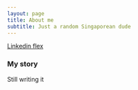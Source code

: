 ```yaml
---
layout: page
title: About me
subtitle: Just a random Singaporean dude
---
```


[Linkedin flex](https://www.linkedin.com/in/jeffery-cao-siming/)

### My story

Still writing it
